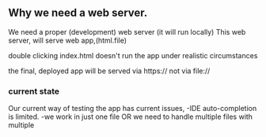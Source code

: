 

## Why we need a web server.

We need a proper (development) web server (it will run locally)
This web server, will serve web app,(html.file) 

double clicking index.html doesn't run the app under realistic circumstances

the final, deployed app will be served via https:// not via file://


### current state
Our current way of testing the app has current issues,
-IDE auto-completion is limited.
-we work in just one file OR we need to handle multiple files with multiple <script src="..."> imports

### wanted state

-saved changes should be auto-detected and page should reload/ update
-IDE should provide better auto-completion and hints
-We should be able to split into multiple files and export/ import via ES Modules.



# Vue CLI

helps us create projects, that are more realistic useful applications.

tools
- Node, because Vue cli needs it under the hood.

### to install globally
```
npm install -g @vue/cli
```

### creating a new app

```
vue create <name-app>
```
-pick a preset and confirm.


### If installing plugins taking a long time : try command below and then create app again

```
vue config --set useTaobaoRegistry false
```
